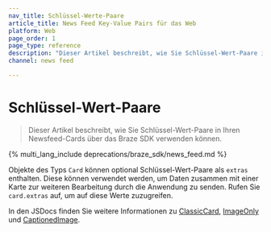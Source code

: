 ```yaml
---
nav_title: Schlüssel-Werte-Paare
article_title: News Feed Key-Value Pairs für das Web
platform: Web
page_order: 1
page_type: reference
description: "Dieser Artikel beschreibt, wie Sie Schlüssel-Wert-Paare in Ihren Newsfeed-Cards über das Braze SDK verwenden können."
channel: news feed

---
```


# Schlüssel-Wert-Paare

> Dieser Artikel beschreibt, wie Sie Schlüssel-Wert-Paare in Ihren Newsfeed-Cards über das Braze SDK verwenden können.

{% multi_lang_include deprecations/braze_sdk/news_feed.md %}

Objekte des Typs `Card` können optional Schlüssel-Wert-Paare als `extras` enthalten. Diese können verwendet werden, um Daten zusammen mit einer Karte zur weiteren Bearbeitung durch die Anwendung zu senden. Rufen Sie `card.extras` auf, um auf diese Werte zuzugreifen.

In den JSDocs finden Sie weitere Informationen zu [ClassicCard](https://js.appboycdn.com/web-sdk/latest/doc/classes/braze.classiccard.html), [ImageOnly](https://js.appboycdn.com/web-sdk/latest/doc/classes/braze.imageonly.html) und [CaptionedImage](https://js.appboycdn.com/web-sdk/latest/doc/classes/braze.captionedimage.html).

